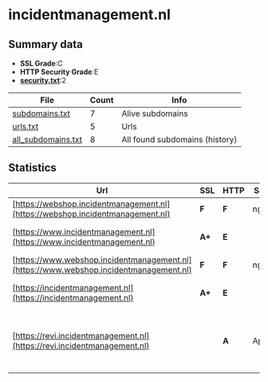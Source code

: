 

# incidentmanagement.nl
## Summary data


 - **SSL Grade**:C
 - **HTTP Security Grade**:E
 - **[security.txt](https://www.digitaleoverheid.nl/nieuws/standaard-security-txt-nu-verplicht-voor-overheid/)**:2


| File       | Count | Info |
|------------|-------|------|
|[subdomains.txt](/data/incidentmanagement.nl/subdomains.txt)|7|Alive subdomains|
|[urls.txt](/data/incidentmanagement.nl/urls.txt)|5|Urls|
|[all_subdomains.txt](/data/incidentmanagement.nl/all_subdomains.txt)|8|All found subdomains (history)|


## Statistics


| Url | SSL | HTTP | Server | Cookie | HSTS | CORS | CTO | CSP | XFO | XXP | RP |FP| Tech |Title |
|--------|-------|-------|------|------|------|------|------|------|------|------|------|------|------|------|
|[https://webshop.incidentmanagement.nl](https://webshop.incidentmanagement.nl)| **F**| **F**|nginx| | | | | | | | :white_check_mark: | |Nginx||
|[https://www.incidentmanagement.nl](https://www.incidentmanagement.nl)| **A+**| **E**|| | | | | | | | :white_check_mark: | |HSTS Microsoft ASP.NET|Object moved|
|[https://www.webshop.incidentmanagement.nl](https://www.webshop.incidentmanagement.nl)| **F**| **F**|nginx| | | | | | | | :white_check_mark: | |Nginx||
|[https://incidentmanagement.nl](https://incidentmanagement.nl)| **A+**| **E**|| | | | | | | | :white_check_mark: | |HSTS Microsoft ASP.NET|Object moved|
|[https://revi.incidentmanagement.nl](https://revi.incidentmanagement.nl)| | **A**|Apache| |:white_check_mark: | | | | :white_check_mark: | :white_check_mark: | :white_check_mark: | |Apache HTTP Server HSTS Moodle PHP|Doorverwijspagin...|


